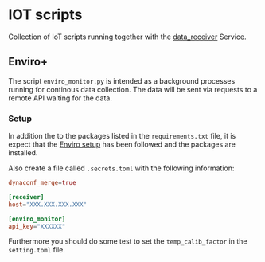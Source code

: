# IOT scripts

Collection of IoT scripts running together with the [data_receiver](https://github.com/kschweiger/iot_receiver) Service.

## Enviro+ 

The script `enviro_monitor.py` is intended as a background processes running for continous data collection. The data will be sent via requests to a remote API waiting for the data.

### Setup

In addition the to the packages listed in the `requirements.txt` file, it is expect that the 
[Enviro setup](https://learn.pimoroni.com/article/getting-started-with-enviro-plus) has been followed and the packages are installed.

Also create a file called `.secrets.toml` with the following information:

```toml
dynaconf_merge=true

[receiver]
host="XXX.XXX.XXX.XXX"

[enviro_monitor]
api_key="XXXXXX"
```

Furthermore you should do some test to set the `temp_calib_factor` in the `setting.toml` file.


